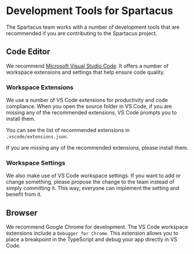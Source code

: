 # Development Tools for Spartacus

The Spartacus team works with a number of development tools that are recommended if you are contributing to the Spartacus project.

## Code Editor

We recommend [Microsoft Visual Studio Code](https://code.visualstudio.com). It offers a number of workspace extensions and settings that help ensure code quality.

### Workspace Extensions

We use a number of VS Code extensions for productivity and code compliance. When you open the source folder in VS Code, if you are missing any of the recommended extensions, VS Code prompts you to install them. 

You can see the list of recommended extensions in `.vscode/extensions.json`.

If you are missing any of the recommended extensions, please install them.

### Workspace Settings

We also make use of VS Code workspace settings. If you want to add or change something, please propose the change to the team instead of simply committing it. This way, everyone can implement the setting and benefit from it.

## Browser

We recommend Google Chrome for development. The VS Code workspace extensions include a `Debugger for Chrome`. This extension allows you to place a breakpoint in the TypeScript and debug your app directly in VS Code.